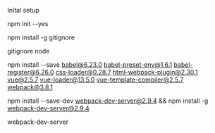 Inital setup

npm init --yes 

npm install -g gitignore

gitignore node

npm install --save babel@6.23.0 babel-preset-env@1.6.1 babel-register@6.26.0 css-loader@0.28.7 html-webpack-plugin@2.30.1 vue@2.5.7 vue-loader@13.5.0 vue-template-compiler@2.5.7 webpack@3.8.1

npm install --save-dev webpack-dev-server@2.9.4 && npm install -g webpack-dev-server@2.9.4

webpack-dev-server